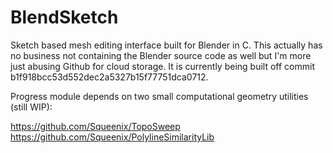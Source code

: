 # BlendSketch
Sketch based mesh editing interface built for Blender in C.  This actually has no business not containing the Blender source code as well but I'm more just abusing Github for cloud storage.   It is currently being built off commit b1f918bcc53d552dec2a5327b15f77751dca0712. 

Progress module depends on two small computational geometry utilities (still WIP):

https://github.com/Squeenix/TopoSweep
https://github.com/Squeenix/PolylineSimilarityLib